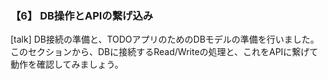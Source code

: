### 【6】 DB操作とAPIの繋げ込み
[talk]
DB接続の準備と、TODOアプリのためのDBモデルの準備を行いました。
このセクションから、DBに接続するRead/Writeの処理と、これをAPIに繋げて動作を確認してみましょう。

